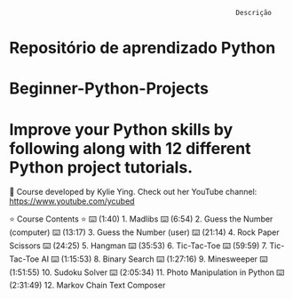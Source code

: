                                                              Descrição
# Repositório de aprendizado Python
# Beginner-Python-Projects
# Improve your Python skills by following along with 12 different Python project tutorials.

🎥 Course developed by Kylie Ying. Check out her YouTube channel: https://www.youtube.com/ycubed 

⭐️ Course Contents ⭐️
⌨️ (1:40) 1. Madlibs 
⌨️ (6:54) 2. Guess the Number (computer) 
⌨️ (13:17) 3. Guess the Number (user)
⌨️ (21:14) 4. Rock Paper Scissors
⌨️ (24:25) 5. Hangman
⌨️ (35:53) 6. Tic-Tac-Toe
⌨️ (59:59) 7. Tic-Tac-Toe AI
⌨️ (1:15:53) 8. Binary Search 
⌨️ (1:27:16) 9. Minesweeper 
⌨️ (1:51:55) 10. Sudoku Solver 
⌨️ (2:05:34) 11. Photo Manipulation in Python 
⌨️ (2:31:49) 12. Markov Chain Text Composer 

